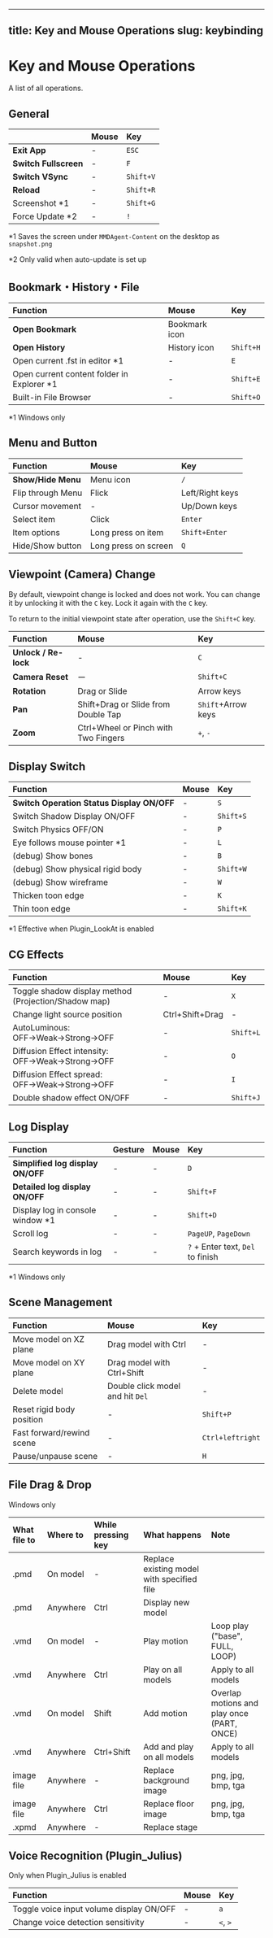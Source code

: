 

---
title: Key and Mouse Operations
slug: keybinding
---

# Key and Mouse Operations

A list of all operations.

## General

||Mouse|Key|
|:--|:--|:--|
|**Exit App** | - |`ESC`|
|**Switch Fullscreen** | - | `F`
|**Switch VSync** | - | `Shift+V` |
|**Reload** | - |`Shift+R` |
|Screenshot *1  | - | `Shift+G` |
|Force Update *2 |-  | `!` |

*1 Saves the screen under `MMDAgent-Content` on the desktop as `snapshot.png`

*2 Only valid when auto-update is set up

## Bookmark・History・File

|Function|Mouse|Key|
|:--|:--|:--|
|**Open Bookmark** |Bookmark icon||
|**Open History** |History icon|`Shift+H`|
|Open current .fst in editor *1  | - | `E`|
|Open current content folder in Explorer *1 | - | `Shift+E` |
|Built-in File Browser|-|`Shift+O`|

*1 Windows only

## Menu and Button

|Function|Mouse|Key|
|:--|:--|:--|
|**Show/Hide Menu** |Menu icon| `/` |
|Flip through Menu|Flick|Left/Right keys|
|Cursor movement|-|Up/Down keys|
|Select item|Click| `Enter` |
|Item options | Long press on item|`Shift+Enter` |
|Hide/Show button|Long press on screen | `Q` |

## Viewpoint (Camera) Change

By default, viewpoint change is locked and does not work. You can change it by unlocking it with the `C` key. Lock it again with the `C` key.

To return to the initial viewpoint state after operation, use the `Shift+C` key.

|Function|Mouse|Key|
|:--|:--|:--|
|**Unlock / Re-lock** |-|`C`
|**Camera Reset** |ー|`Shift+C`
|**Rotation**|Drag or Slide|Arrow keys |
|**Pan**|Shift+Drag or Slide from Double Tap | `Shift`+Arrow keys|
|**Zoom**|Ctrl+Wheel or Pinch with Two Fingers|`+`, `-` |

## Display Switch

|Function|Mouse|Key|
|:--|:--|:--|
|**Switch Operation Status Display ON/OFF** | - | `S` |
|Switch Shadow Display ON/OFF   | - |`Shift+S`|
|Switch Physics OFF/ON | - | `P` |
|Eye follows mouse pointer *1 | - | `L`|
|(debug) Show bones| - | `B` |
|(debug) Show physical rigid body | - | `Shift+W`|
|(debug) Show wireframe | - | `W` |
|Thicken toon edge | - |`K` |
|Thin toon edge | - |`Shift+K` |

*1 Effective when Plugin_LookAt is enabled

## CG Effects

|Function|Mouse|Key|
|:--|:--|:--|
|Toggle shadow display method (Projection/Shadow map)| - |`X`|
|Change light source position|Ctrl+Shift+Drag | - |
|AutoLuminous: OFF→Weak→Strong→OFF | - |`Shift+L` |
|Diffusion Effect intensity: OFF→Weak→Strong→OFF | - | `O` |
|Diffusion Effect spread: OFF→Weak→Strong→OFF | - | `I` |
|Double shadow effect ON/OFF | - | `Shift+J` |

## Log Display


|Function|Gesture|Mouse|Key|
|:--|:--|:--|:--|
|**Simplified log display ON/OFF**| - | - | `D` |
|**Detailed log display ON/OFF**| - | - | `Shift+F` |
|Display log in console window *1| - | - | `Shift+D` |
|Scroll log| - | - | `PageUP`, `PageDown` |
|Search keywords in log| - | - | `?` + Enter text, `Del` to finish |

*1 Windows only

## Scene Management

|Function|Mouse|Key|
|:--|:--|:--|
|Move model on XZ plane |Drag model with Ctrl | - |
|Move model on XY plane |Drag model with Ctrl+Shift | - |
|Delete model | Double click model and hit `Del` | -|
|Reset rigid body position | - |`Shift+P` |
|Fast forward/rewind scene| - | `Ctrl+leftright`|
|Pause/unpause scene | - | `H` |

## File Drag & Drop

Windows only

|What file to | Where to | While pressing key | What happens | Note |
|:--|:--|:--|:--|:--|
|.pmd|On model|-|Replace existing model with specified file||
|.pmd|Anywhere|Ctrl|Display new model||
|.vmd|On model|-|Play motion| Loop play ("base", FULL, LOOP)|
|.vmd|Anywhere|Ctrl|Play on all models| Apply to all models
|.vmd|On model|Shift|Add motion|Overlap motions and play once (PART, ONCE)
|.vmd|Anywhere|Ctrl+Shift|Add and play on all models|Apply to all models|
|image file|Anywhere|-|Replace background image|png, jpg, bmp, tga|
|image file|Anywhere|Ctrl|Replace floor image|png, jpg, bmp, tga|
|.xpmd|Anywhere|-|Replace stage||

## Voice Recognition (Plugin_Julius)

Only when Plugin_Julius is enabled

|Function|Mouse|Key|
|:--|:--|:--|
|Toggle voice input volume display ON/OFF|- |`a` |
|Change voice detection sensitivity | - | `<`, `>`|